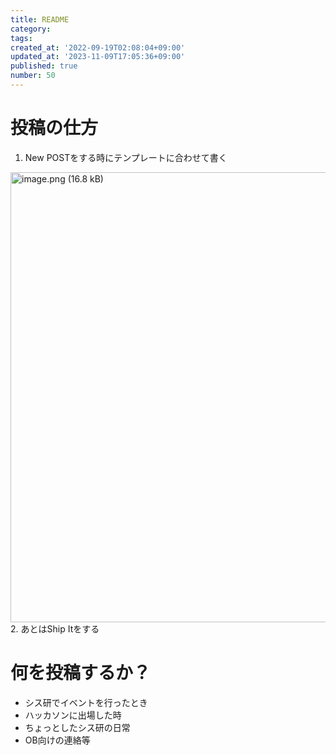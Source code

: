 ```yaml
---
title: README
category:
tags:
created_at: '2022-09-19T02:08:04+09:00'
updated_at: '2023-11-09T17:05:36+09:00'
published: true
number: 50
---
```


# 投稿の仕方

1. New POSTをする時にテンプレートに合わせて書く
<img width="720" alt="image.png (16.8 kB)" src="https://img.esa.io/uploads/production/attachments/19973/2023/11/09/129607/308230a4-b58d-4fd2-9db8-da1eb2e7ee57.png">
2. あとはShip Itをする

# 何を投稿するか？
- シス研でイベントを行ったとき
- ハッカソンに出場した時
- ちょっとしたシス研の日常
- OB向けの連絡等



